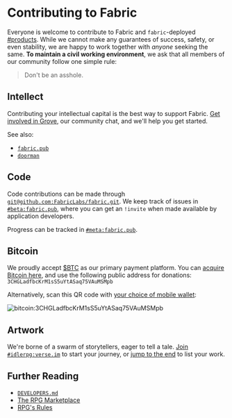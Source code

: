 # Contributing to Fabric
Everyone is welcome to contribute to Fabric and `fabric`-deployed [#products][product-chat].  While we cannot make any guarantees of success, safety, or even stability, we are happy to work together with _anyone_ seeking the same.  **To maintain a civil working environment**, we ask that all members of our community follow one simple rule:

> Don't be an asshole.

## Intellect
Contributing your intellectual capital is the best way to support Fabric.  [Get involved in Grove][chat-grove], our community chat, and we'll help you get started.

See also:
- [`fabric.pub`][fabric]
- [`doorman`][doorman]

## Code
Code contributions can be made through [`git@github.com:FabricLabs/fabric.git`][source-fabric].  We keep track of issues in [`#beta:fabric.pub`][chat-beta], where you can get an `!invite` when made available by application developers.

Progress can be tracked in [`#meta:fabric.pub`][chat-meta].

## Bitcoin
We proudly accept [$BTC][donations] as our primary payment platform.  You can [acquire Bitcoin here](https://bisq.network), and use the following public address for donations: `3CHGLadfbcKrM1sS5uYtASaq75VAuMSMpb`

Alternatively, scan this QR code with [your choice of mobile wallet][mobile-wallet]:

![bitcoin:3CHGLadfbcKrM1sS5uYtASaq75VAuMSMpb](https://fabric.pub/assets/3CHGLadfbcKrM1sS5uYtASaq75VAuMSMpb.png)

## Artwork
We're borne of a swarm of storytellers, eager to tell a tale.  [Join `#idlerpg:verse.im`][chat-idlerpg] to start your journey, or [jump to the end][rpg] to list your work.

## Further Reading
- [`DEVELOPERS.md`](DEVELOPERS.md)
- [The RPG Marketplace](https://www.roleplaygateway.com/orders)
- [RPG's Rules](https://www.roleplaygateway.com/rules)

[chat-beta]: https://chat.fabric.pub/#/room/#beta:fabric.pub
[chat-grove]: https://chat.fabric.pub/#/room/#grove:fabric.pub
[chat-idlerpg]: https://chat.fabric.pub/#/room/#idlerpg:verse.im
[chat-meta]: https://chat.fabric.pub/#/room/#meta:fabric.pub
[donations]: bitcoin:3CHGLadfbcKrM1sS5uYtASaq75VAuMSMpb
[doorman]: https://github.com/FabricLabs/doorman
[fabric]: https://fabric.pub
[mobile-wallet]: https://bitcoin.org/en/choose-your-wallet
[product-chat]: https://chat.fabric.pub/#/room/#design:fabric.pub
[rpg]: https://www.roleplaygateway.com/
[source-fabric]: https://github.com/FabricLabs/fabric
